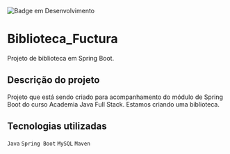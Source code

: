 ![Badge em Desenvolvimento](http://img.shields.io/static/v1?label=STATUS&message=EM%20DESENVOLVIMENTO&color=GREEN&style=for-the-badge)

# Biblioteca_Fuctura
Projeto de biblioteca em Spring Boot.

## **Descrição do projeto** 
Projeto que está sendo criado para acompanhamento do módulo de Spring Boot do curso Academia Java Full Stack.
Estamos criando uma biblioteca.

## **Tecnologias utilizadas** ##
`Java` `Spring Boot` `MySQL` `Maven` 
